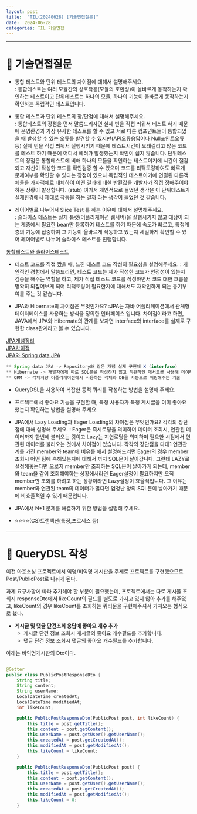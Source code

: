 ```yaml
---
layout: post
title:  "TIL(20240628) [기술면접질문]"
date:  2024-06-28
categories: TIL 기술면접
---
```


---------------------------------------------------------------------


# 📌 기술면접질문

- 통합 테스트와 단위 테스트의 차이점에 대해서 설명해주세요.<br>
: 통합테스트는 여러 모듈간의 상호작용(모듈의 호환성)이 올바르게 동작하는지 확인하는 테스트이고 단위테스트는 하나의 모듈, 하나의 기능이 올바르게 동작하는지 확인하는 독립적인 테스트입니다.

- 통합 테스트과 단위 테스트의 장/단점에 대해서 설명해주세요.<br>
: 통합테스트의 장점을 먼저 말씀드리자면 실제 빈을 직접 띄워서 테스트 하기 때문에 운영환경과 가장 유사한 테스트를 할 수 있고 서로 다른 컴포넌트들이 통합되었을 때 발생할 수 있는 오류를 발견할 수 있지만(API오류응답이나 Null포인트오류 등) 실제 빈을 직접 띄워서 실행시키기 때문에 테스트시간이 오래걸리고 많은 코드를 테스트 하기 때문에 어디서 에러가 발생했는지 확인이 쉽지 않습니다. 단위테스트의 장점은 통합테스트에 비해 하나의 모듈을 확인하는 테스트이기에 시간이 절감되고 자신이 작성한 코드를 확인검증 할 수 있으며 코드를 리팩토링하여도 빠르게 문제여부를 확인할 수 있다는 장점이 있으나 독립적인 테스트이기에 연결된 다른객체들을 가짜객체로 대체하여 어떤 결과에 대한 반환값을 개발자가 직접 정해주어야 하는 상황이 발생합니다. (stub) 여기서 개인적으로 들었던 생각은 이 단위테스트가 실제환경에서 제대로 작동을 하는 걸까 라는 생각이 들었던 것 같습니다. 

- 레이어별로 나누어서 Slice Test 를 하는 이유에 대해서 설명해주세요.<br>
: 슬라이스 테스트는 실제 톰캣(어플리케이션 웹서버)을 실행시키지 않고 대상이 되는 계층에서 필요한 bean만 등록하여 테스트를 하기 때문에 속도가 빠르고, 특정계층의 기능에 집중하여 그 기능이 올바르게 작동하고 있는지 세밀하게 확인할 수 있어 레이어별로 나누어 슬라이스 테스트를 진행합니다.

[통합테스트와 슬라이스테스트](https://hstory0208.tistory.com/entry/Spring-%ED%86%B5%ED%95%A9-%ED%85%8C%EC%8A%A4%ED%8A%B8%EC%99%80-%EC%8A%AC%EB%9D%BC%EC%9D%B4%EC%8A%A4-%ED%85%8C%EC%8A%A4%ED%8A%B8-%EC%B0%A8%EC%9D%B4-%EB%B0%8F-%EB%B9%84%EA%B5%90)

- 테스트 코드를 직접 짰을 때, 느낀 테스트 코드 작성의 필요성을 설명해주세요.
: 개인적인 경험에서 말씀드리면, 테스트 코드는 제가 작성한 코드가 안정성이 있는지 검증을 해주는 역할을 하고, 제가 직접 테스트 코드를 작성하면서 코드 대한 흐름을 명확히 되짚어보게 되어 리팩토링이 필요한지에 대해서도 재확인하게 되는 동기부여를 주는 것 같습니다. 

- JPA와 Hibernate의 차이점은 무엇인가요?
:JPA는 자바 어플리케이션에서 관계형 데이터베이스를 사용하는 방식을 정의한 인터페이스 입니다. 차이점이라고 하면, JAVA에서 JPA와 Hibernate의 관계를 보자면 interface와 interface를 실제로 구현한 class관계라고 볼 수 있습니다. 

[JPA개념정리](https://www.devjoon.com/61) <br>
[JPA차이점](https://suhwan.dev/2019/02/24/jpa-vs-hibernate-vs-spring-data-jpa/) <br>
[JPA와 Spring data JPA](https://lealea.tistory.com/238) 


```java
** Spring data JPA -> Repository와 같은 개념 실제 구현체 X (interface)
** Hibernate -> 개발자에게 따로 SQL문을 작성하지 않고 직관적인 메서드를 사용해 데이터를 조작할 수 있다는 것
** ORM -> 객체지향 어플리케이션에서 사용하는 객체와 DB를 자동으로 매핑해주는 기술
```
- QueryDSL을 사용하여 복잡한 동적 쿼리를 작성하는 방법을 설명해 주세요.
- 프로젝트에서 좋아요 기능을 구현할 때, 특정 사용자가 특정 게시글을 이미 좋아요 했는지 확인하는 방법을 설명해 주세요.

- JPA에서 Lazy Loading과 Eager Loading의 차이점은 무엇인가요? 각각의 장단점에 대해 설명해 주세요.
: Eager은 즉시로딩을 의미하며 데이터 조회시, 연관된 데이터까지 한번에 불러오는 것이고 Lazy는 지연로딩을 의미하며 필요한 시점에서 연관된 데이터를 불러오는 것에서 차이점이 있습니다. 각각의 장단점을 다대1 연관관계를 가진 member와 team에 비유를 해서 설명해드리면
Eager의 경우 member조회시 어떤 팀에 속해있는지에 대해서 까지 SQL문이 날아갑니다. 그런데 LAZY로 설정해놓는다면 오로지 member만 조회하는 SQL문이 날아가게 되는데, member와 team을 같이 조회해야하는 상황에서라면 Eager설정이 필요하지만 오직 member만 조회를 하려고 하는 상황이라면 Lazy설정이 효율적입니다. 그 이유는 member와 연관된 team의 데이터가 많다면 엄청난 양의 SQL문이 날아가기 때문에 비효율적일 수 있기 때문입니다. 

- JPA에서 N+1 문제를 해결하기 위한 방법을 설명해 주세요.


- ⭐⭐⭐⭐(CS)트랜잭션(특징,프로세스 등)


-----------------------------------------------------------------

# 📌 QueryDSL 작성

이전 아웃소싱 프로젝트에서 익명/비익명 게시판을 주제로 프로젝트를 구현했으므로 Post/PublicPost로 나뉘게 된다.

과제 요구사항에 따라 추가해야 할 부분이 필요했는데, 프로젝트에서는 따로 게시물 조회시 responseDto에서 likeCount의 필드를 별도로 가지고 있지 않아 추가를 해주었고, likeCount의 경우 likeCount를 조회하는 쿼리문을 구현해주셔서 가져오는 형식으로 했다. 

- **게시글 및 댓글 단건조회 응답에 좋아요 개수 추가**
    - 게시글 단건 정보 조회시 게시글의 좋아요 개수필드를 추가합니다.
    - 댓글 단건 정보 조회시 댓글의 좋아요 개수필드를 추가합니다.

아래는 비익명게시판의 Dto이다.

```java

@Getter
public class PublicPostResponseDto {
    String title;
    String content;
    String userName;
    LocalDateTime createdAt;
    LocalDateTime modifiedAt;
    int likeCount;

    public PublicPostResponseDto(PublicPost post, int likeCount) {
        this.title = post.getTitle();
        this.content = post.getContent();
        this.userName = post.getUser().getUserName();
        this.createdAt = post.getCreatedAt();
        this.modifiedAt = post.getModifiedAt();
        this.likeCount = likeCount;
    }

    public PublicPostResponseDto(PublicPost post) {
        this.title = post.getTitle();
        this.content = post.getContent();
        this.userName = post.getUser().getUserName();
        this.createdAt = post.getCreatedAt();
        this.modifiedAt = post.getModifiedAt();
        this.likeCount = 0;
    }

```
